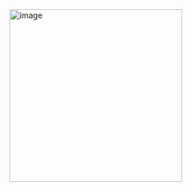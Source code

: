 <img width="305" alt="image" src="https://github.com/user-attachments/assets/896e20eb-6dd8-40a5-a212-6b62919170e3" />
